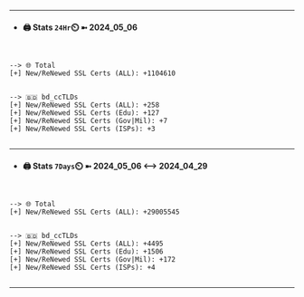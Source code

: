 

---
- #### 🖨️ **Stats** `24Hr`⏲️ ➼ 2024_05_06
```console


--> 🌐 Total
[+] New/ReNewed SSL Certs (ALL): +1104610


--> 🇧🇩 bd_ccTLDs
[+] New/ReNewed SSL Certs (ALL): +258
[+] New/ReNewed SSL Certs (Edu): +127
[+] New/ReNewed SSL Certs (Gov|Mil): +7
[+] New/ReNewed SSL Certs (ISPs): +3


```

---
- #### 🖨️ **Stats** `7Days`⏲️ ➼ 2024_05_06 <--> 2024_04_29
```console


--> 🌐 Total
[+] New/ReNewed SSL Certs (ALL): +29005545


--> 🇧🇩 bd_ccTLDs
[+] New/ReNewed SSL Certs (ALL): +4495
[+] New/ReNewed SSL Certs (Edu): +1506
[+] New/ReNewed SSL Certs (Gov|Mil): +172
[+] New/ReNewed SSL Certs (ISPs): +4


```

---

